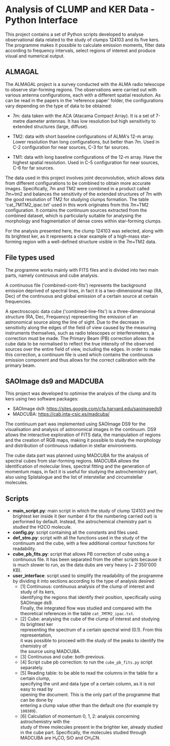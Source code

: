 # Analysis of CLUMP and KER Data - Python Interface
This project contains a set of Python scripts developed to analyse observational data related to the study of clumps 124103 and its five kers. The programme makes it possible to calculate emission moments, filter data according to frequency intervals, select regions of interest and produce visual and numerical output.

## ALMAGAL
The ALMAGAL project is a survey conducted with the ALMA radio telescope to observe star-forming regions. The observations were carried out with various antenna configurations, each with a different spatial resolution. As can be read in the papers in the 'reference paper' folder, the configurations vary depending on the type of data to be obtained:

- 7m: data taken with the ACA (Atacama Compact Array). It is a set of 7-metre diameter antennas. It has low resolution but high sensitivity to extended structures (large, diffuse).

- TM2: data with short baseline configurations of ALMA's 12-m array. Lower resolution than long configurations, but better than 7m. Used in C-2 configuration for near sources, C-3 for far sources.
  
- TM1: data with long baseline configurations of the 12-m array. Have the highest spatial resolution. Used in C-5 configuration for near sources, C-6 for far sources.

The data used in this project involves joint deconvolution, which allows data from different configurations to be combined to obtain more accurate images. Specifically, 7m and TM2 were combined in a product called 7m+tm2 and balances the sensitivity of the extended structures of 7m with the good resolution of TM2 for studying clumps formation.
The table 'cat_7MTM2_ipac.txt' used in this work originates from this 7m+TM2 configuration. It contains the continuum sources extracted from the combined dataset, which is particularly suitable for analysing the morphology and fragmentation of dense cores within star-forming clumps.

For the analysis presented here, the clump 124103 was selected, along with its brightest ker, as it represents a clear example of a high-mass star-forming region with a well-defined structure visible in the 7m+TM2 data.

## File types used
The programme works mainly with FITS files and is divided into two main parts, namely continuous and cube analysis.

A continuous file ('combined-cont-fits') represents the background emission deprived of spectral lines, in fact it is a two-dimensional map (RA, Dec) of the continuous and global emission of a certain source at certain frequencies.

A spectroscopic data cube ('combined-line-fits') is a three-dimensional structure (RA, Dec, Frequency) representing the emission of an astronomical source along the line of sight. Due to the decrease in sensitivity along the edges of the field of view caused by the measuring instruments themselves, such as radio telescopes or interferometers, a correction must be made. The Primary Beam (PB) correction allows the cube data to be normalised to reflect the true intensity of the observed sources over the entire field of view, including the edges. In order to make this correction, a continuum file is used which contains the continuous emission component and thus allows for the correct calibration with the primary beam.

## SAOImage ds9 and MADCUBA 
This project was developed to optimise the analysis of the clump and its kers using two software packages:
- SAOImage ds9: https://sites.google.com/cfa.harvard.edu/saoimageds9
- MADCUBA: https://cab.inta-csic.es/madcuba/

The continuum part was implemented using SAOImage DS9 for the visualisation and analysis of astronomical images in the continuum. DS9 allows the interactive exploration of FITS data, the manipulation of regions and the creation of RGB maps, making it possible to study the morphology and distribution of continuous radiation in stellar environments.

The cube data part was planned using MADCUBA for the analysis of spectral cubes from star-forming regions. MADCUBA allows the identification of molecular lines, spectral fitting and the generation of momentum maps, in fact it is useful for studying the astrochemistry part, also using Splatalogue and the list of interstellar and circumstellar molecules.

## Scripts
- **main_script.py**: main script in which the study of clump 124103 and the brightest ker inside it (ker number 4 for the numbering carried out) is performed by default. Instead, the astrochemical chemistry part is studied the H2CO molecule.
- **config.py**: script containing all the constants and files used.
- **def_stro.py**: script with all the functions used in the study of the continuum and the cube, with a few additional contour functions for readability.
- **cube_pb_fits.py**: script that allows PB correction of cube using a continuous file. It has been separated from the other scripts because it is much slower to run, as the data dubs are very heavy (~ 2'350'000 KB).
- **user_interface**: script used to simplify the readability of the programme by dividing it into sections according to the type of analysis desired:
    - [1] Continuous: continuous analysis of the clump of interest and study of its kers,  
      identifying the regions that identify their position, specifically using SAOImage ds9.  
      Finally, the integrated flow was studied and compared with the theoretical references in the table `cat_7MTM2_ipac.txt`.
    - [2] Cube: analysing the cube of the clump of interest and studying its brightest ker  
      representing the spectrum of a certain spectral wind (0.1). From this representation,  
      it was possible to proceed with the study of the peaks to identify the chemistry of  
      the source using MADCUBA.
    - [3] Continuous and cube: both previous.
    - [4] Script cube pb correction: to run the `cube_pb_fits.py` script separately.
    - [5] Reading table: to be able to read the columns in the table for a certain clump,  
      specifying the unit and data type of a certain column, as it is not easy to read by  
      opening the document. This is the only part of the programme that can be done by  
      entering a clump value other than the default one (for example try `100309`).
    - [6] Calculation of momentum 0, 1, 2: analysis concerning astrochemistry with the  
      study of three molecules present in the brighter ker, already studied in the cube part. Specifically, the molecules studied through MADCUBA are H₂CO, SiO and CH₃CN.
  
